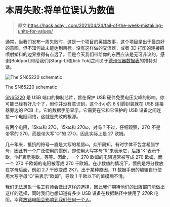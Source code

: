 # 本周失败:将单位误认为数值

> 原文:[https://hack aday . com/2021/04/24/fail-of-the-week-mistaking-units-for-values/](https://hackaday.com/2021/04/24/fail-of-the-week-mistaking-units-for-values/)

通常，当我们发布一周失败时，这是一个项目的英雄故事，这个项目是出于最良好的意图，但不知何故未能达到目标。没有这样做的交流器，或者 3D 打印的连接把喷射塑料的边界推得有点远了。但是今天我们带给你的东西应该是无可非议的，感谢[Boldport]带给我们[Stargirl]和[tick Tok]之间关于[德州仪器数据表](https://www.ti.com/lit/ds/symlink/sn65220.pdf)的推特对话。

![The SN65220 schematic](../Images/00f90a5854ac9aeda750425d7b4d665d.png)

The SN65220 schematic

[SN65220](https://www.ti.com/product/SN65220) 是 USB 端口的抑制芯片，旨在保护 USB 硬件免受电压尖峰的影响。你可能已经有好几个了，但你并没有意识到，这个小小的 6 引脚封装就在 USB 连接器旁边的 PCB 上。它的数据手册显示，它需要在它和它保护的 USB 设备之间连接一个电阻网络，这就是失败的根源。

有两个电阻，15kω和 27O，15kω和 270ω，对吗？不过，仔细观察，27O 不是带零的 270，而是带大写“O”的 27O，因此实际上是 27 欧姆。

几十年来，抵抗的符号一直是大写的希腊ω。众所周知，有时字体不包含希腊字母，因此有一个广泛使用的惯例，即使用大写字母“R”来表示它，后跟“K”表示千欧，“M”表示兆欧，等等。因此，一个 270 欧姆的电阻通常被写成 270 欧姆，而一个 270 千欧姆的电阻被写成 270 千欧姆。在小数值的情况下，惯例是将分数放在字母后面，例如 2.7 千欧变成 2K7。出于某种原因，TI 数据手册的编辑自行使用大写字母“O”来表示“欧姆”，导致 1 千欧以下的值模糊不清。

我们无法想象一名工程师会做出这样的选择，因此我们期待他们的出版部门能做出这样的选择，同时我们也想知道有多少 USB 设备在数据路径中使用了 270R 电阻。毕竟[放错电阻会影响到我们任何一个人](https://hackaday.com/2016/04/25/fail-of-the-week-dont-tie-those-serial-lines-high/)。